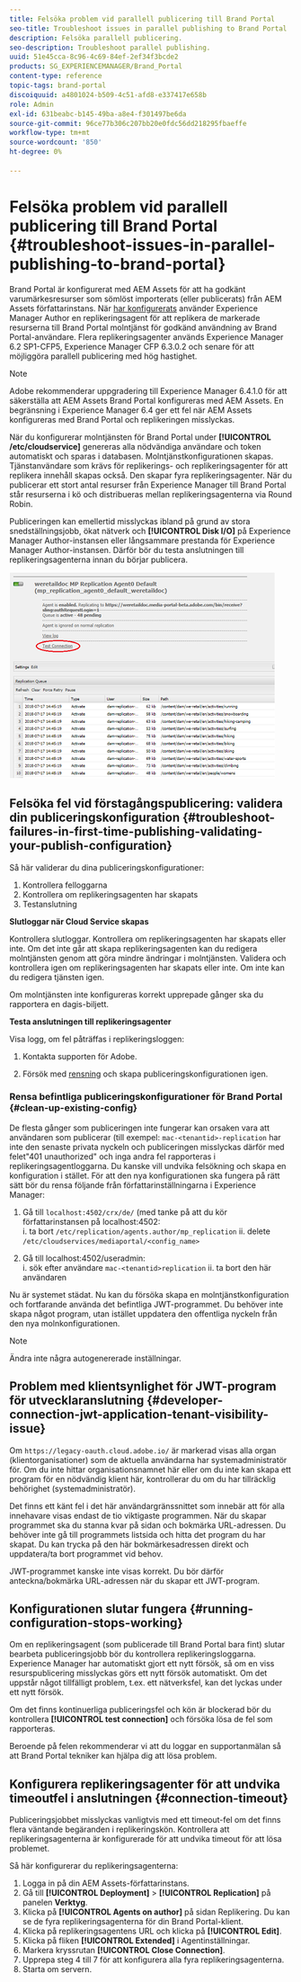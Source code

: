 ```yaml
---
title: Felsöka problem vid parallell publicering till Brand Portal
seo-title: Troubleshoot issues in parallel publishing to Brand Portal
description: Felsöka parallell publicering.
seo-description: Troubleshoot parallel publishing.
uuid: 51e45cca-8c96-4c69-84ef-2ef34f3bcde2
products: SG_EXPERIENCEMANAGER/Brand_Portal
content-type: reference
topic-tags: brand-portal
discoiquuid: a4801024-b509-4c51-afd8-e337417e658b
role: Admin
exl-id: 631beabc-b145-49ba-a8e4-f301497be6da
source-git-commit: 96ce77b306c207bb20e0fdc56dd218295fbaeffe
workflow-type: tm+mt
source-wordcount: '850'
ht-degree: 0%

---
```


# Felsöka problem vid parallell publicering till Brand Portal {#troubleshoot-issues-in-parallel-publishing-to-brand-portal}

Brand Portal är konfigurerat med AEM Assets för att ha godkänt varumärkesresurser som sömlöst importerats (eller publicerats) från AEM Assets författarinstans. När [har konfigurerats](../using/configure-aem-assets-with-brand-portal.md) använder Experience Manager Author en replikeringsagent för att replikera de markerade resurserna till Brand Portal molntjänst för godkänd användning av Brand Portal-användare. Flera replikeringsagenter används Experience Manager 6.2 SP1-CFP5, Experience Manager CFP 6.3.0.2 och senare för att möjliggöra parallell publicering med hög hastighet.

>[!NOTE]
>
>Adobe rekommenderar uppgradering till Experience Manager 6.4.1.0 för att säkerställa att AEM Assets Brand Portal konfigureras med AEM Assets. En begränsning i Experience Manager 6.4 ger ett fel när AEM Assets konfigureras med Brand Portal och replikeringen misslyckas.

När du konfigurerar molntjänsten för Brand Portal under **[!UICONTROL /etc/cloudservice]** genereras alla nödvändiga användare och token automatiskt och sparas i databasen. Molntjänstkonfigurationen skapas. Tjänstanvändare som krävs för replikerings- och replikeringsagenter för att replikera innehåll skapas också. Den skapar fyra replikeringsagenter. När du publicerar ett stort antal resurser från Experience Manager till Brand Portal står resurserna i kö och distribueras mellan replikeringsagenterna via Round Robin.

Publiceringen kan emellertid misslyckas ibland på grund av stora snedställningsjobb, ökat nätverk och **[!UICONTROL Disk I/O]** på Experience Manager Author-instansen eller långsammare prestanda för Experience Manager Author-instansen. Därför bör du testa anslutningen till replikeringsagenterna innan du börjar publicera.

![](assets/test-connection.png)

## Felsöka fel vid förstagångspublicering: validera din publiceringskonfiguration {#troubleshoot-failures-in-first-time-publishing-validating-your-publish-configuration}

Så här validerar du dina publiceringskonfigurationer:

1. Kontrollera felloggarna
1. Kontrollera om replikeringsagenten har skapats
1. Testanslutning

**Slutloggar när Cloud Service skapas**

Kontrollera slutloggar. Kontrollera om replikeringsagenten har skapats eller inte. Om det inte går att skapa replikeringsagenten kan du redigera molntjänsten genom att göra mindre ändringar i molntjänsten. Validera och kontrollera igen om replikeringsagenten har skapats eller inte. Om inte kan du redigera tjänsten igen.

Om molntjänsten inte konfigureras korrekt upprepade gånger ska du rapportera en dagis-biljett.

**Testa anslutningen till replikeringsagenter**

Visa logg, om fel påträffas i replikeringsloggen:

1. Kontakta supporten för Adobe.

1. Försök med [rensning](../using/troubleshoot-parallel-publishing.md#clean-up-existing-config) och skapa publiceringskonfigurationen igen.

<!--
Comment Type: remark
Last Modified By: Mini Gulati (mgulati)
Last Modified Date: 2018-06-21T22:56:21.256-0400
<p>?? check and compare public key. At times public key is different</p>
<p>?? another thing to check in /useradmin</p>
-->

### Rensa befintliga publiceringskonfigurationer för Brand Portal {#clean-up-existing-config}

De flesta gånger som publiceringen inte fungerar kan orsaken vara att användaren som publicerar (till exempel: `mac-<tenantid>-replication` har inte den senaste privata nyckeln och publiceringen misslyckas därför med felet&quot;401 unauthorized&quot; och inga andra fel rapporteras i replikeringsagentloggarna. Du kanske vill undvika felsökning och skapa en konfiguration i stället. För att den nya konfigurationen ska fungera på rätt sätt bör du rensa följande från författarinställningarna i Experience Manager:

1. Gå till `localhost:4502/crx/de/` (med tanke på att du kör författarinstansen på localhost:4502:\
   i. ta bort `/etc/replication/agents.author/mp_replication`
ii. delete 
`/etc/cloudservices/mediaportal/<config_name>`

1. Gå till localhost:4502/useradmin:\
   i. sök efter användare `mac-<tenantid>replication`
ii. ta bort den här användaren

Nu är systemet städat. Nu kan du försöka skapa en molntjänstkonfiguration och fortfarande använda det befintliga JWT-programmet. Du behöver inte skapa något program, utan istället uppdatera den offentliga nyckeln från den nya molnkonfigurationen.

>[!NOTE]
>
>Ändra inte några autogenererade inställningar.


## Problem med klientsynlighet för JWT-program för utvecklaranslutning {#developer-connection-jwt-application-tenant-visibility-issue}

Om `https://legacy-oauth.cloud.adobe.io/` är markerad visas alla organ (klientorganisationer) som de aktuella användarna har systemadministratör för. Om du inte hittar organisationsnamnet här eller om du inte kan skapa ett program för en nödvändig klient här, kontrollerar du om du har tillräcklig behörighet (systemadministratör).

Det finns ett känt fel i det här användargränssnittet som innebär att för alla innehavare visas endast de tio viktigaste programmen. När du skapar programmet ska du stanna kvar på sidan och bokmärka URL-adressen. Du behöver inte gå till programmets listsida och hitta det program du har skapat. Du kan trycka på den här bokmärkesadressen direkt och uppdatera/ta bort programmet vid behov.

JWT-programmet kanske inte visas korrekt. Du bör därför anteckna/bokmärka URL-adressen när du skapar ett JWT-program.

## Konfigurationen slutar fungera {#running-configuration-stops-working}

<!--
Comment Type: draft

<p>If the running configuration stops working, either of the following two possibilities
<g class="gr_ gr_15 gr-alert gr_gramm gr_inline_cards gr_run_anim Grammar multiReplace" data-gr-id="15" id="15" style="font-size: 12px;">
are
</g> there:</p>
<p>1.
<g class="gr_ gr_14 gr-alert gr_gramm gr_inline_cards gr_run_anim Grammar only-ins doubleReplace replaceWithoutSep" data-gr-id="14" id="14">
Connection
</g> has failed, or</p>
<p>2. Publish has failed with permission to dam-replication-service denied, while connection has passed </p>
<p>If the connection has failed [1], the
<g class="gr_ gr_10 gr-alert gr_spell gr_inline_cards gr_run_anim ContextualSpelling ins-del multiReplace" data-gr-id="10" id="10">
fail safe
</g> way to fix it is to <a href="../using/troubleshoot-parallel-publishing.md#main-pars-header-1664955658">clean up</a> the existing Brand Portal publish configuration and recreate a publish configuration. </p>
<p>However, if the
<g class="gr_ gr_18 gr-alert gr_spell gr_inline_cards gr_run_anim ContextualSpelling" data-gr-id="18" id="18">
publish
</g> has failed with
<g class="gr_ gr_16 gr-alert gr_gramm gr_inline_cards gr_run_anim Grammar only-ins doubleReplace replaceWithoutSep" data-gr-id="16" id="16">
permission
</g> denied to dam-replication-service, raise a support ticket.</p>
-->

Om en replikeringsagent (som publicerade till Brand Portal bara fint) slutar bearbeta publiceringsjobb bör du kontrollera replikeringsloggarna. Experience Manager har automatiskt gjort ett nytt försök, så om en viss resurspublicering misslyckas görs ett nytt försök automatiskt. Om det uppstår något tillfälligt problem, t.ex. ett nätverksfel, kan det lyckas under ett nytt försök.

Om det finns kontinuerliga publiceringsfel och kön är blockerad bör du kontrollera **[!UICONTROL test connection]** och försöka lösa de fel som rapporteras.

Beroende på felen rekommenderar vi att du loggar en supportanmälan så att Brand Portal tekniker kan hjälpa dig att lösa problem.


## Konfigurera replikeringsagenter för att undvika timeoutfel i anslutningen {#connection-timeout}

Publiceringsjobbet misslyckas vanligtvis med ett timeout-fel om det finns flera väntande begäranden i replikeringskön. Kontrollera att replikeringsagenterna är konfigurerade för att undvika timeout för att lösa problemet.

Så här konfigurerar du replikeringsagenterna:

1. Logga in på din AEM Assets-författarinstans.
1. Gå till **[!UICONTROL Deployment]** > **[!UICONTROL Replication]** på panelen **Verktyg**.
1. Klicka på **[!UICONTROL Agents on author]** på sidan Replikering. Du kan se de fyra replikeringsagenterna för din Brand Portal-klient.
1. Klicka på replikeringsagentens URL och klicka på **[!UICONTROL Edit]**.
1. Klicka på fliken **[!UICONTROL Extended]** i Agentinställningar.
1. Markera kryssrutan **[!UICONTROL Close Connection]**.
1. Upprepa steg 4 till 7 för att konfigurera alla fyra replikeringsagenterna.
1. Starta om servern.

